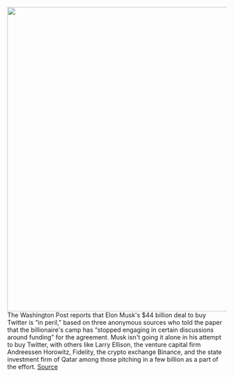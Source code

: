 <img src='https://cdn.vox-cdn.com/thumbor/LGQL6JMeuLCrL8Q4RvDSZcl_xtU=/0x0:2040x1360/1200x800/filters:focal(857x517:1183x843)/cdn.vox-cdn.com/uploads/chorus_image/image/71062698/VRG_Illo_STK022_K_Radtke_Musk_Twitter_Shrug.0.jpg' width='700px' /><br/>
The Washington Post reports that Elon Musk's $44 billion deal to buy Twitter is “in peril,” based on three anonymous sources who told the paper that the billionaire's camp has “stopped engaging in certain discussions around funding” for the agreement. Musk isn't going it alone in his attempt to buy Twitter, with others like Larry Ellison, the venture capital firm Andreessen Horowitz, Fidelity, the crypto exchange Binance, and the state investment firm of Qatar among those pitching in a few billion as a part of the effort.
<a href='https://www.theverge.com/2022/7/7/23199137/elon-musk-twitter-spam-account-bot-data-breakup'> Source <a/>